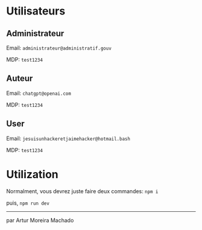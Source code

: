# Utilisateurs

## Administrateur

Email: ``administrateur@administratif.gouv``

MDP: ``test1234``

## Auteur

Email: ``chatgpt@openai.com	``

MDP: ``test1234``

## User

Email: ``jesuisunhackeretjaimehacker@hotmail.bash``

MDP: ``test1234``

# Utilization

Normalment, vous devrez juste faire deux commandes: ``npm i``

puis, ``npm run dev``

---
par Artur Moreira Machado

